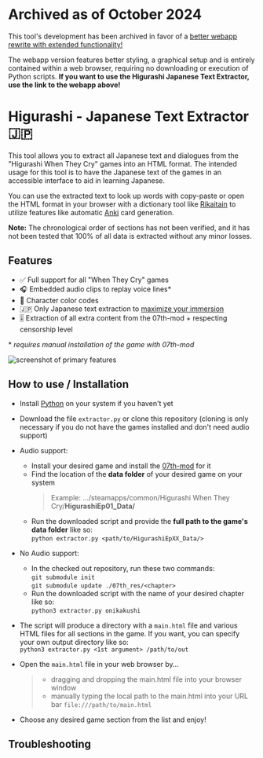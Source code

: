 # Archived as of October 2024

This tool's development has been archived in favor of a [better webapp rewrite with extended functionality!](https://kitsugo.com/app/higurashi-extractor/)

The webapp version features better styling, a graphical setup and is entirely contained within a web browser, requiring no downloading or execution of Python scripts.
**If you want to use the Higurashi Japanese Text Extractor, use the link to the webapp above!**

# Higurashi - Japanese Text Extractor 🇯🇵

This tool allows you to extract all Japanese text and dialogues from the "Higurashi When They Cry" games into an HTML format. The intended usage for this tool is to have the Japanese text of the games in an accessible interface to aid in learning Japanese.

You can use the extracted text to look up words with copy-paste or open the HTML format in your browser with a dictionary tool like [Rikaitain](https://github.com/Ajatt-Tools/rikaitan#rikaitan) to utilize features like automatic [Anki](https://tatsumoto.neocities.org/blog/setting-up-yomichan#anki-settings) card generation.

**Note:** The chronological order of sections has not been verified, and it has not been tested that 100% of all data is extracted without any minor losses.

## Features

-   ✅ Full support for all "When They Cry" games
-   🎧 Embedded audio clips to replay voice lines\*
-   🎨 Character color codes
-   🇯🇵 Only Japanese text extraction to [maximize your immersion](https://tatsumoto.neocities.org/blog/should-i-watch-anime-with-english-subtitles)
-   🎚️ Extraction of all extra content from the 07th-mod + respecting censorship level

\* _requires manual installation of the game with 07th-mod_

![screenshot of primary features](https://github.com/kitsugo/higurashi_ajatt/assets/32716622/59a9a318-c25a-4952-b489-c0abc1bf4869)

## How to use / Installation

-   Install [Python](https://www.python.org/downloads/) on your system if you haven't yet
-   Download the file `extractor.py` or clone this repository (cloning is only necessary if you do not have the games installed and don't need audio support)

-   Audio support:

    -   Install your desired game and install the [07th-mod](https://07th-mod.com/wiki/Higurashi/Higurashi-Getting-started/) for it
    -   Find the location of the **data folder** of your desired game on your system
        > Example: .../steamapps/common/Higurashi When They Cry/**HigurashiEp01_Data/**
    -   Run the downloaded script and provide the **full path to the game's data folder** like so:  
        `python extractor.py <path/to/HigurashiEpXX_Data/>`

-   No Audio support:

    -   In the checked out repository, run these two commands:  
        `git submodule init`  
        `git submodule update ./07th_res/<chapter>`
    -   Run the downloaded script with the name of your desired chapter like so:  
        `python3 extractor.py onikakushi`

-   The script will produce a directory with a `main.html` file and various HTML files for all sections in the game. If you want, you can specify your own output directory like so:  
    `python3 extractor.py <1st argument> /path/to/out`

-   Open the `main.html` file in your web browser by...

    > -   dragging and dropping the main.html file into your browser window
    > -   manually typing the local path to the main.html into your URL bar `file:///path/to/main.html`

-   Choose any desired game section from the list and enjoy!

## Troubleshooting
